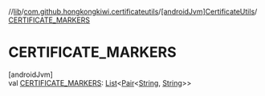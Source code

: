 //[lib](../../../index.md)/[com.github.hongkongkiwi.certificateutils](../index.md)/[[androidJvm]CertificateUtils](index.md)/[CERTIFICATE_MARKERS](-c-e-r-t-i-f-i-c-a-t-e_-m-a-r-k-e-r-s.md)

# CERTIFICATE_MARKERS

[androidJvm]\
val [CERTIFICATE_MARKERS](-c-e-r-t-i-f-i-c-a-t-e_-m-a-r-k-e-r-s.md): [List](https://kotlinlang.org/api/latest/jvm/stdlib/kotlin.collections/-list/index.html)&lt;[Pair](https://kotlinlang.org/api/latest/jvm/stdlib/kotlin/-pair/index.html)&lt;[String](https://kotlinlang.org/api/latest/jvm/stdlib/kotlin/-string/index.html), [String](https://kotlinlang.org/api/latest/jvm/stdlib/kotlin/-string/index.html)&gt;&gt;
